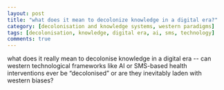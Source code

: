 ```yaml
---
layout: post
title: "what does it mean to decolonize knowledge in a digital era?"
category: [decolonisation and knowledge systems, western paradigms]
tags: [decolonisation, knowledge, digital era, ai, sms, technology]
comments: true
---
```


what does it really mean to decolonise knowledge in a digital era -- can western technological frameworks like 
AI or SMS-based health interventions ever be “decolonised” or are they inevitably laden with western biases?
